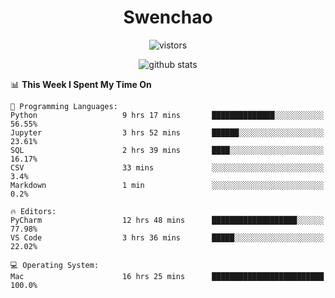 <h1 align="center">Swenchao</h3>

<p align="center">
  <img src="https://visitor-badge.glitch.me/badge?page_id=Swenchao" alt="vistors" />
</p>

<p align="center">
  <img src="https://github-readme-stats.vercel.app/api?username=Swenchao&count_private=true&show_icons=true&theme=vue-dark&hide_title=true" alt="github stats" />
</p>

<!--START_SECTION:waka-->
📊 **This Week I Spent My Time On** 

```text
💬 Programming Languages: 
Python                   9 hrs 17 mins       ██████████████░░░░░░░░░░░   56.55% 
Jupyter                  3 hrs 52 mins       ██████░░░░░░░░░░░░░░░░░░░   23.61% 
SQL                      2 hrs 39 mins       ████░░░░░░░░░░░░░░░░░░░░░   16.17% 
CSV                      33 mins             ░░░░░░░░░░░░░░░░░░░░░░░░░   3.4% 
Markdown                 1 min               ░░░░░░░░░░░░░░░░░░░░░░░░░   0.2%

🔥 Editors: 
PyCharm                  12 hrs 48 mins      ███████████████████░░░░░░   77.98% 
VS Code                  3 hrs 36 mins       █████░░░░░░░░░░░░░░░░░░░░   22.02%

💻 Operating System: 
Mac                      16 hrs 25 mins      █████████████████████████   100.0%

```


<!--END_SECTION:waka-->
